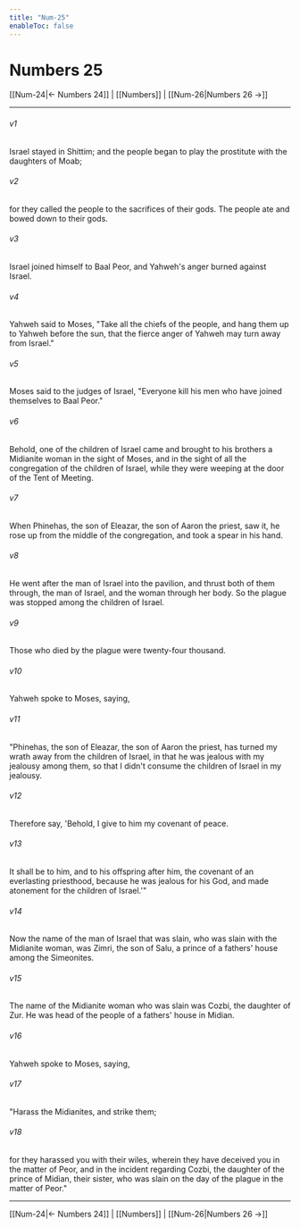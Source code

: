 ```yaml
---
title: "Num-25"
enableToc: false
---
```

# Numbers 25

[[Num-24|← Numbers 24]] | [[Numbers]] | [[Num-26|Numbers 26 →]]
***



###### v1 
Israel stayed in Shittim; and the people began to play the prostitute with the daughters of Moab; 

###### v2 
for they called the people to the sacrifices of their gods. The people ate and bowed down to their gods. 

###### v3 
Israel joined himself to Baal Peor, and Yahweh's anger burned against Israel. 

###### v4 
Yahweh said to Moses, "Take all the chiefs of the people, and hang them up to Yahweh before the sun, that the fierce anger of Yahweh may turn away from Israel." 

###### v5 
Moses said to the judges of Israel, "Everyone kill his men who have joined themselves to Baal Peor." 

###### v6 
Behold, one of the children of Israel came and brought to his brothers a Midianite woman in the sight of Moses, and in the sight of all the congregation of the children of Israel, while they were weeping at the door of the Tent of Meeting. 

###### v7 
When Phinehas, the son of Eleazar, the son of Aaron the priest, saw it, he rose up from the middle of the congregation, and took a spear in his hand. 

###### v8 
He went after the man of Israel into the pavilion, and thrust both of them through, the man of Israel, and the woman through her body. So the plague was stopped among the children of Israel. 

###### v9 
Those who died by the plague were twenty-four thousand. 

###### v10 
Yahweh spoke to Moses, saying, 

###### v11 
"Phinehas, the son of Eleazar, the son of Aaron the priest, has turned my wrath away from the children of Israel, in that he was jealous with my jealousy among them, so that I didn't consume the children of Israel in my jealousy. 

###### v12 
Therefore say, 'Behold, I give to him my covenant of peace. 

###### v13 
It shall be to him, and to his offspring after him, the covenant of an everlasting priesthood, because he was jealous for his God, and made atonement for the children of Israel.'" 

###### v14 
Now the name of the man of Israel that was slain, who was slain with the Midianite woman, was Zimri, the son of Salu, a prince of a fathers' house among the Simeonites. 

###### v15 
The name of the Midianite woman who was slain was Cozbi, the daughter of Zur. He was head of the people of a fathers' house in Midian. 

###### v16 
Yahweh spoke to Moses, saying, 

###### v17 
"Harass the Midianites, and strike them; 

###### v18 
for they harassed you with their wiles, wherein they have deceived you in the matter of Peor, and in the incident regarding Cozbi, the daughter of the prince of Midian, their sister, who was slain on the day of the plague in the matter of Peor."

***
[[Num-24|← Numbers 24]] | [[Numbers]] | [[Num-26|Numbers 26 →]]
